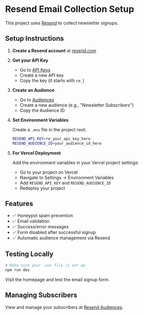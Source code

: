 # Resend Email Collection Setup

This project uses [Resend](https://resend.com) to collect newsletter signups.

## Setup Instructions

1. **Create a Resend account** at [resend.com](https://resend.com)

2. **Get your API Key**
   - Go to [API Keys](https://resend.com/api-keys)
   - Create a new API key
   - Copy the key (it starts with `re_`)

3. **Create an Audience**
   - Go to [Audiences](https://resend.com/audiences)
   - Create a new audience (e.g., "Newsletter Subscribers")
   - Copy the Audience ID

4. **Set Environment Variables**

   Create a `.env` file in the project root:
   
   ```bash
   RESEND_API_KEY=re_your_api_key_here
   RESEND_AUDIENCE_ID=your_audience_id_here
   ```

5. **For Vercel Deployment**
   
   Add the environment variables in your Vercel project settings:
   - Go to your project on Vercel
   - Navigate to Settings → Environment Variables
   - Add `RESEND_API_KEY` and `RESEND_AUDIENCE_ID`
   - Redeploy your project

## Features

- ✅ Honeypot spam prevention
- ✅ Email validation
- ✅ Success/error messages
- ✅ Form disabled after successful signup
- ✅ Automatic audience management via Resend

## Testing Locally

```bash
# Make sure your .env file is set up
npm run dev
```

Visit the homepage and test the email signup form.

## Managing Subscribers

View and manage your subscribers at [Resend Audiences](https://resend.com/audiences).

